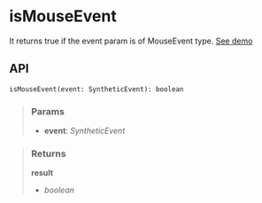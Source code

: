 # isMouseEvent
It returns true if the event param is of MouseEvent type. [See demo](https://ndriadev.github.io/react-tools/#/utils/isMouseEvent)

## API

```tsx
isMouseEvent(event: SyntheticEvent): boolean
```


> ### Params
>
> - __event__: _SyntheticEvent_
>



> ### Returns
>
> __result__
> - _boolean_  
>